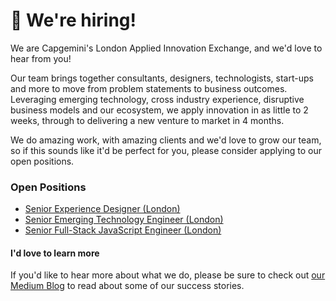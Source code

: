 # 👋 We're hiring!

We are Capgemini's London Applied Innovation Exchange, and we'd love to hear from you! 

Our team brings together consultants, designers, technologists, start-ups and more to move from problem statements to business outcomes. Leveraging emerging technology, cross industry experience, disruptive business models and our ecosystem, we apply innovation in as little to 2 weeks, through to delivering a new venture to market in 4 months.

We do amazing work, with amazing clients and we'd love to grow our team, so if this sounds like it'd be perfect for you, please consider applying to our open positions.

### Open Positions

 - [Senior Experience Designer (London)](https://www.linkedin.com/jobs/view/senior-experience-designer-at-capgemini-2444245873)
 - [Senior Emerging Technology Engineer (London)](https://www.linkedin.com/jobs/view/full-stack-javascript-senior-emerging-tech-engineer-at-capgemini-2560916693)
 - [Senior Full-Stack JavaScript Engineer (London)](https://www.linkedin.com/jobs/view/full-stack-javascript-senior-emerging-tech-engineer-at-capgemini-2560916693)


#### I'd love to learn more

If you'd like to hear more about what we do, please be sure to check out [our Medium Blog](https://medium.com/applied-innovation-exchange) to read about some of our success stories.
